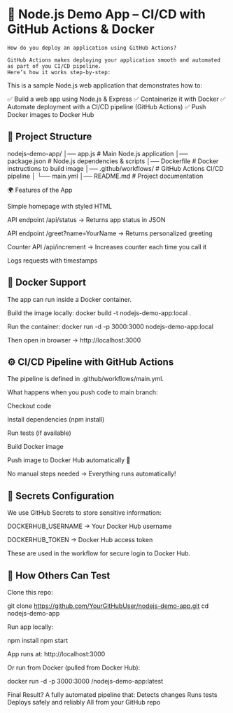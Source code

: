 # 🚀 Node.js Demo App – CI/CD with GitHub Actions & Docker

```
How do you deploy an application using GitHub Actions?

GitHub Actions makes deploying your application smooth and automated as part of you CI/CD pipeline.
Here’s how it works step-by-step:
```


This is a sample Node.js web application that demonstrates how to:

✅ Build a web app using Node.js & Express
✅ Containerize it with Docker
✅ Automate deployment with a CI/CD pipeline (GitHub Actions)
✅ Push Docker images to Docker Hub

## 📌 Project Structure
nodejs-demo-app/
│── app.js              # Main Node.js application
│── package.json        # Node.js dependencies & scripts
│── Dockerfile          # Docker instructions to build image
│── .github/workflows/  # GitHub Actions CI/CD pipeline
│    └── main.yml
│── README.md           # Project documentation

🌍 Features of the App

Simple homepage with styled HTML

API endpoint /api/status → Returns app status in JSON

API endpoint /greet?name=YourName → Returns personalized greeting

Counter API /api/increment → Increases counter each time you call it

Logs requests with timestamps

## 🐳 Docker Support

The app can run inside a Docker container.

Build the image locally:
docker build -t nodejs-demo-app:local .

Run the container:
docker run -d -p 3000:3000 nodejs-demo-app:local


Then open in browser → http://localhost:3000

## ⚙️ CI/CD Pipeline with GitHub Actions

The pipeline is defined in .github/workflows/main.yml.

What happens when you push code to main branch:

Checkout code

Install dependencies (npm install)

Run tests (if available)

Build Docker image

Push image to Docker Hub automatically 🎉

No manual steps needed → Everything runs automatically!

## 🔑 Secrets Configuration

We use GitHub Secrets to store sensitive information:

DOCKERHUB_USERNAME → Your Docker Hub username

DOCKERHUB_TOKEN → Docker Hub access token

These are used in the workflow for secure login to Docker Hub.

## 🚀 How Others Can Test

Clone this repo:

git clone https://github.com/YourGitHubUser/nodejs-demo-app.git
cd nodejs-demo-app


Run app locally:

npm install
npm start


App runs at: http://localhost:3000

Or run from Docker (pulled from Docker Hub):

docker run -d -p 3000:3000 <your-dockerhub-username>/nodejs-demo-app:latest


Final Result?
A fully automated pipeline that:
Detects changes
Runs tests
Deploys safely and reliably
All from your GitHub repo

